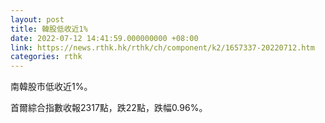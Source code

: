 ```yaml
---
layout: post
title: 韓股低收近1%
date: 2022-07-12 14:41:59.000000000 +08:00
link: https://news.rthk.hk/rthk/ch/component/k2/1657337-20220712.htm
categories: rthk
---
```


南韓股市低收近1%。

首爾綜合指數收報2317點，跌22點，跌幅0.96%。
